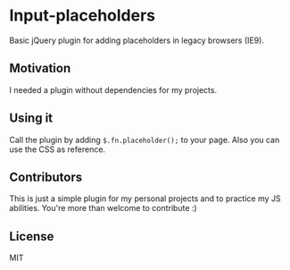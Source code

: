 # Input-placeholders

Basic jQuery plugin for adding placeholders in legacy browsers (IE9).

## Motivation

I needed a plugin without dependencies for my projects.

## Using it

Call the plugin by adding `$.fn.placeholder();` to your page. Also you can use the CSS as reference.

## Contributors

This is just a simple plugin for my personal projects and to practice my JS abilities. You're more than welcome to contribute :)

## License

MIT
